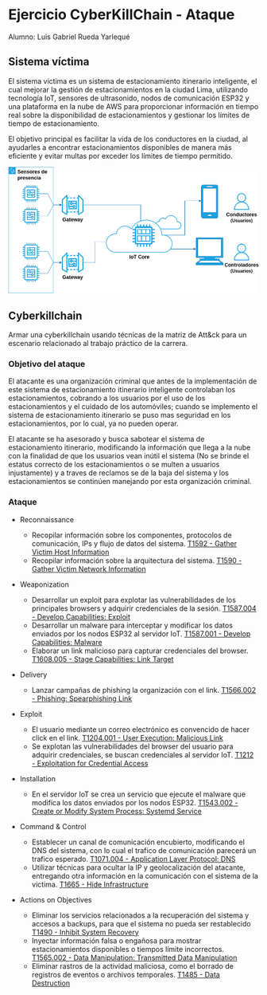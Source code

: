 # Ejercicio CyberKillChain - Ataque

Alumno: Luis Gabriel Rueda Yarlequé

## Sistema víctima

El sistema víctima es un sistema de estacionamiento itinerario inteligente, el cual mejorar la gestión de estacionamientos en la ciudad Lima, utilizando tecnología IoT, sensores de ultrasonido, nodos de comunicación ESP32 y una plataforma en la nube de AWS para proporcionar información en tiempo real sobre la disponibilidad de estacionamientos y gestionar los límites de tiempo de estacionamiento. 

El objetivo principal es facilitar la vida de los conductores en la ciudad, al ayudarles a encontrar estacionamientos disponibles de manera más eficiente y evitar multas por exceder los límites de tiempo permitido.

![Diagrama de bloques](Diag_bloques.png)


## Cyberkillchain

Armar una cyberkillchain usando técnicas de la matriz de Att&ck para un escenario relacionado al trabajo práctico de la carrera.

### Objetivo del ataque

El atacante es una organización criminal que antes de la implementación de este sistema de estacionamiento itinerario inteligente controlaban los estacionamientos, cobrando a los usuarios por el uso de los estacionamientos y el cuidado de los automóviles; cuando se implemento el sistema de estacionamiento itinerario se puso mas seguridad en los estacionamientos, por lo cual, ya no pueden operar.

El atacante se ha asesorado y busca sabotear el sistema de estacionamiento itinerario, modificando la información que llega a la nube con la finalidad de que los usuarios vean inútil el sistema (No se brinde el estatus correcto de los estacionamientos o se multen a usuarios injustamente) y a traves de reclamos se de la baja del sistema y los estacionamientos se continúen manejando por esta organización criminal.

### Ataque

* Reconnaissance
  - Recopilar información sobre los componentes, protocolos de comunicación, IPs y flujo de datos del sistema. [T1592 - Gather Victim Host Information](https://attack.mitre.org/techniques/T1592/)
  - Recopilar información sobre la arquitectura del sistema. [T1590 - Gather Victim Network Information](https://attack.mitre.org/techniques/T1590/)


* Weaponization
  - Desarrollar un exploit para explotar las vulnerabilidades de los principales browsers y adquirir credenciales de la sesión. [T1587.004 - Develop Capabilities: Exploit](https://attack.mitre.org/techniques/T1587/004/)
  - Desarrollar un malware para interceptar y modificar los datos enviados por los nodos ESP32 al servidor IoT. [T1587.001 - Develop Capabilities: Malware](https://attack.mitre.org/techniques/T1587/001/)
  - Elaborar un link malicioso para capturar credenciales del browser. [T1608.005 - Stage Capabilities: Link Target](https://attack.mitre.org/techniques/T1608/005/)

* Delivery
  - Lanzar campañas de phishing la organización con el link. [T1566.002 - Phishing: Spearphishing Link](https://attack.mitre.org/techniques/T1566/002/)

* Exploit
  - El usuario mediante un correo electrónico es convencido de hacer click en el link. [T1204.001 - User Execution: Malicious Link](https://attack.mitre.org/techniques/T1204/001/)
  - Se explotan las vulnerabilidades del browser del usuario para adquirir credenciales, se buscan credenciales al servidor IoT. [T1212 - Exploitation for Credential Access](https://attack.mitre.org/techniques/T1212/)

* Installation
  - En el servidor IoT se crea un servicio que ejecute el malware que modifica los datos enviados por los nodos ESP32. [T1543.002 - Create or Modify System Process: Systemd Service](https://attack.mitre.org/techniques/T1543/002/)

* Command & Control
  - Establecer un canal de comunicación encubierto, modificando el DNS del sistema, con lo cual el trafico de comunicación parecerá un trafico esperado. [T1071.004 - Application Layer Protocol: DNS](https://attack.mitre.org/techniques/T1071/004/)
  - Utilizar técnicas para ocultar la IP y geolocalización del atacante, entregando otra información en la comunicación con el sistema de la victima. [T1665 - Hide Infrastructure](https://attack.mitre.org/techniques/T1665/)

* Actions on Objectives
  - Eliminar los servicios relacionados a la recuperación del sistema y accesos a backups, para que el sistema no pueda ser restablecido [T1490 - Inhibit System Recovery](https://attack.mitre.org/techniques/T1490/)
  - Inyectar información falsa o engañosa para mostrar estacionamientos disponibles o tiempos límite incorrectos. [T1565.002 - Data Manipulation: Transmitted Data Manipulation](https://attack.mitre.org/techniques/T1565/002/)
  - Eliminar rastros de la actividad maliciosa, como el borrado de registros de eventos o archivos temporales. [T1485 - Data Destruction](https://attack.mitre.org/techniques/T1485/)
